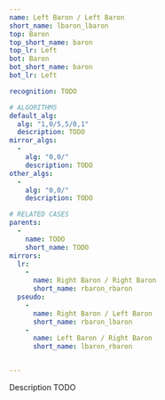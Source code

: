 ```yaml
---
name: Left Baron / Left Baron
short_name: lbaron_lbaron
top: Baron
top_short_name: baron
top_lr: Left
bot: Baron
bot_short_name: baron
bot_lr: Left

recognition: TODO

# ALGORITHMS
default_alg:
  alg: "1,0/5,5/0,1"
  description: TODO
mirror_algs:
  -
    alg: "0,0/"
    description: TODO
other_algs:
  -
    alg: "0,0/"
    description: TODO

# RELATED CASES
parents:
  -
    name: TODO
    short_name: TODO
mirrors:
  lr:
    -
      name: Right Baron / Right Baron
      short_name: rbaron_rbaron
  pseudo:
    -
      name: Right Baron / Left Baron
      short_name: rbaron_lbaron
    -
      name: Left Baron / Right Baron
      short_name: lbaron_rbaron


---
```


Description TODO

